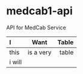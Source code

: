 # medcab1-api
API for MedCab Service

| I         | Want         | Table      |
|:----------|:------------:|-----------:|
|this       | is a very    | table      |
|i will 


